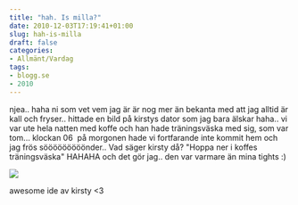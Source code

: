 ```yaml
---
title: "hah. Is milla?"
date: 2010-12-03T17:19:41+01:00
slug: hah-is-milla
draft: false
categories:
- Allmänt/Vardag
tags:
- blogg.se
- 2010
---
```

njea.. haha ni som vet vem jag är är nog mer än bekanta med att jag alltid är kall och fryser.. hittade en bild på kirstys dator som jag bara älskar haha.. vi var ute hela natten med koffe och han hade träningsväska med sig, som var tom... klockan 06  på morgonen hade vi fortfarande inte kommit hem och jag frös sööööööööönder.. Vad säger kirsty då? "Hoppa ner i koffes träningsväska" HAHAHA och det gör jag.. den var varmare än mina tights :)

![](/assets/images/blogg.se/pict0065_119972231.jpg)

awesome ide av kirsty <3